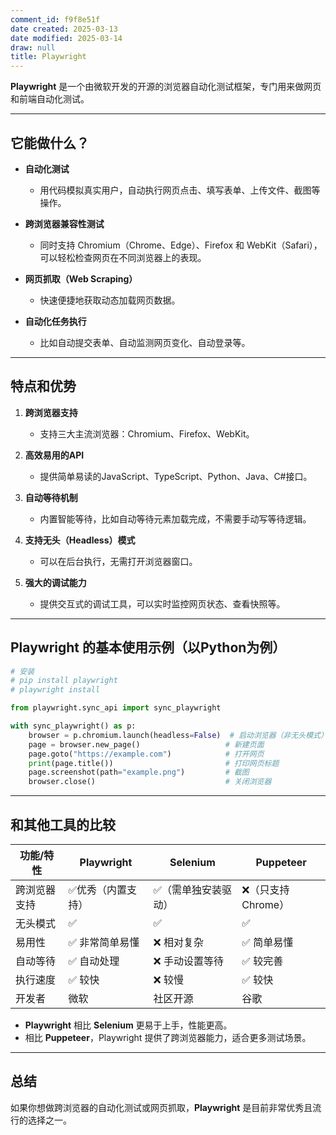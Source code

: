 ```yaml
---
comment_id: f9f8e51f
date created: 2025-03-13
date modified: 2025-03-14
draw: null
title: Playwright
---
```

**Playwright** 是一个由微软开发的开源的浏览器自动化测试框架，专门用来做网页和前端自动化测试。

---

## 它能做什么？

- **自动化测试**
    
    - 用代码模拟真实用户，自动执行网页点击、填写表单、上传文件、截图等操作。
- **跨浏览器兼容性测试**
    
    - 同时支持 Chromium（Chrome、Edge）、Firefox 和 WebKit（Safari），可以轻松检查网页在不同浏览器上的表现。
- **网页抓取（Web Scraping）**
    
    - 快速便捷地获取动态加载网页数据。
- **自动化任务执行**
    
    - 比如自动提交表单、自动监测网页变化、自动登录等。

---

## 特点和优势

1. **跨浏览器支持**
    
    - 支持三大主流浏览器：Chromium、Firefox、WebKit。
2. **高效易用的API**
    
    - 提供简单易读的JavaScript、TypeScript、Python、Java、C#接口。
3. **自动等待机制**
    
    - 内置智能等待，比如自动等待元素加载完成，不需要手动写等待逻辑。
4. **支持无头（Headless）模式**
    
    - 可以在后台执行，无需打开浏览器窗口。
5. **强大的调试能力**
    
    - 提供交互式的调试工具，可以实时监控网页状态、查看快照等。

---

## Playwright 的基本使用示例（以Python为例）

```python
# 安装
# pip install playwright
# playwright install

from playwright.sync_api import sync_playwright

with sync_playwright() as p:
    browser = p.chromium.launch(headless=False)  # 启动浏览器（非无头模式）
    page = browser.new_page()                   # 新建页面
    page.goto("https://example.com")            # 打开网页
    print(page.title())                         # 打印网页标题
    page.screenshot(path="example.png")         # 截图
    browser.close()                             # 关闭浏览器
```

---

## 和其他工具的比较

|功能/特性|Playwright|Selenium|Puppeteer|
|---|---|---|---|
|跨浏览器支持|✅优秀（内置支持）|✅（需单独安装驱动）|❌（只支持Chrome）|
|无头模式|✅|✅|✅|
|易用性|✅ 非常简单易懂|❌ 相对复杂|✅ 简单易懂|
|自动等待|✅ 自动处理|❌ 手动设置等待|✅ 较完善|
|执行速度|✅ 较快|❌ 较慢|✅ 较快|
|开发者|微软|社区开源|谷歌|

- **Playwright** 相比 **Selenium** 更易于上手，性能更高。
- 相比 **Puppeteer**，Playwright 提供了跨浏览器能力，适合更多测试场景。

---

## 总结

如果你想做跨浏览器的自动化测试或网页抓取，**Playwright** 是目前非常优秀且流行的选择之一。

